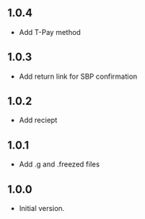 ## 1.0.4

- Add T-Pay method

## 1.0.3

- Add return link for SBP confirmation

## 1.0.2

- Add reciept

## 1.0.1

- Add .g and .freezed files

## 1.0.0

- Initial version.

